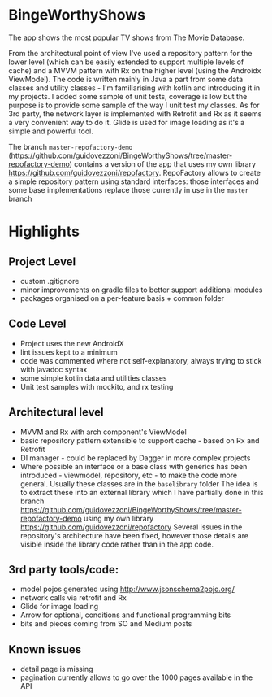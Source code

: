 # BingeWorthyShows

The app shows the most popular TV shows from The Movie Database.

From the architectural point of view I've used a repository pattern for the lower level (which can be easily extended to support multiple levels of cache) and a MVVM pattern with Rx on the higher level (using the Androidx ViewModel).
The code is written mainly in Java a part from some data classes and utility classes - I'm familiarising with kotlin and introducing it in my projects.
I added some sample of unit tests, coverage is low but the purpose is to provide some sample of the way I unit test my classes.
As for 3rd party, the network layer is implemented with Retrofit and Rx as it seems a very convenient way to do it.
Glide is used for image loading as it's a simple and powerful tool.

The branch `master-repofactory-demo` (<https://github.com/guidovezzoni/BingeWorthyShows/tree/master-repofactory-demo>) contains a version of the app that uses my own library <https://github.com/guidovezzoni/repofactory>.
RepoFactory allows to create a simple repository pattern using standard interfaces: those interfaces and some base implementations replace those currently in use in the `master` branch 

# Highlights

## Project Level
* custom .gitignore
* minor improvements on gradle files to better support additional modules
* packages organised on a per-feature basis + common folder

## Code Level
* Project uses the new AndroidX
* lint issues kept to a minimum
* code was commented where not self-explanatory, always trying to stick with javadoc syntax
* some simple kotlin data and utilities classes
* Unit test samples with mockito, and rx testing

## Architectural level
* MVVM and Rx with arch component's ViewModel
* basic repository pattern extensible to support cache - based on Rx and Retrofit
* DI manager - could be replaced by Dagger in more complex projects
* Where possible an interface or a base class with generics has been introduced - viewmodel, repository, etc - to make the code more general.
Usually these classes are in the `baselibrary` folder
The idea is to extract these into an external library which I have partially done in this branch <https://github.com/guidovezzoni/BingeWorthyShows/tree/master-repofactory-demo> using my own library <https://github.com/guidovezzoni/repofactory> 
Several issues in the repository's architecture have been fixed, however those details are visible inside the library code rather than in the app code.

## 3rd party tools/code:
* model pojos generated using <http://www.jsonschema2pojo.org/>
* network calls via retrofit and Rx
* Glide for image loading
* Arrow for optional, conditions and functional programming bits
* bits and pieces coming from SO and Medium posts

## Known issues
* detail page is missing
* pagination currently allows to go over the 1000 pages available in the API
